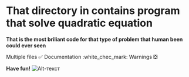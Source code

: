 # That directory in contains program that solve quadratic equation

**That is the most briliant code for that type of problem that human been could ever seen**

Multiple files :white_check_mark:
Documentation :white_chec_mark:
Warnings :negative_squared_cross_mark:

**Have fun!**
![Alt-текст](https://imagesvc.meredithcorp.io/v3/mm/image?url=https%3A%2F%2Fstatic.onecms.io%2Fwp-content%2Fuploads%2Fsites%2F6%2F2013%2F06%2Fmy-little-pony-equestria-girls-1.jpg&q=60)